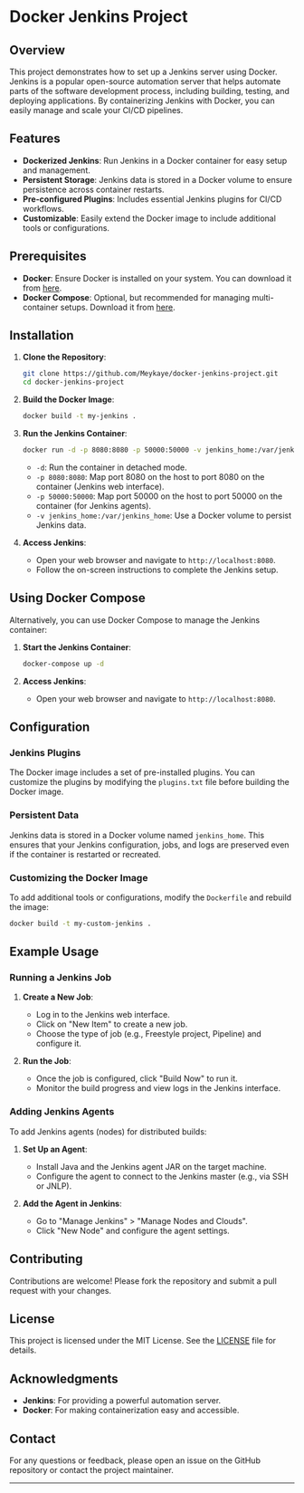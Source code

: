 # Docker Jenkins Project

## Overview

This project demonstrates how to set up a Jenkins server using Docker. Jenkins is a popular open-source automation server that helps automate parts of the software development process, including building, testing, and deploying applications. By containerizing Jenkins with Docker, you can easily manage and scale your CI/CD pipelines.

## Features

- **Dockerized Jenkins**: Run Jenkins in a Docker container for easy setup and management.
- **Persistent Storage**: Jenkins data is stored in a Docker volume to ensure persistence across container restarts.
- **Pre-configured Plugins**: Includes essential Jenkins plugins for CI/CD workflows.
- **Customizable**: Easily extend the Docker image to include additional tools or configurations.

## Prerequisites

- **Docker**: Ensure Docker is installed on your system. You can download it from [here](https://docs.docker.com/get-docker/).
- **Docker Compose**: Optional, but recommended for managing multi-container setups. Download it from [here](https://docs.docker.com/compose/install/).

## Installation

1. **Clone the Repository**:
   ```bash
   git clone https://github.com/Meykaye/docker-jenkins-project.git
   cd docker-jenkins-project
   ```

2. **Build the Docker Image**:
   ```bash
   docker build -t my-jenkins .
   ```

3. **Run the Jenkins Container**:
   ```bash
   docker run -d -p 8080:8080 -p 50000:50000 -v jenkins_home:/var/jenkins_home --name jenkins my-jenkins
   ```

   - `-d`: Run the container in detached mode.
   - `-p 8080:8080`: Map port 8080 on the host to port 8080 on the container (Jenkins web interface).
   - `-p 50000:50000`: Map port 50000 on the host to port 50000 on the container (for Jenkins agents).
   - `-v jenkins_home:/var/jenkins_home`: Use a Docker volume to persist Jenkins data.

4. **Access Jenkins**:
   - Open your web browser and navigate to `http://localhost:8080`.
   - Follow the on-screen instructions to complete the Jenkins setup.

## Using Docker Compose

Alternatively, you can use Docker Compose to manage the Jenkins container:

1. **Start the Jenkins Container**:
   ```bash
   docker-compose up -d
   ```

2. **Access Jenkins**:
   - Open your web browser and navigate to `http://localhost:8080`.

## Configuration

### Jenkins Plugins

The Docker image includes a set of pre-installed plugins. You can customize the plugins by modifying the `plugins.txt` file before building the Docker image.

### Persistent Data

Jenkins data is stored in a Docker volume named `jenkins_home`. This ensures that your Jenkins configuration, jobs, and logs are preserved even if the container is restarted or recreated.

### Customizing the Docker Image

To add additional tools or configurations, modify the `Dockerfile` and rebuild the image:

```bash
docker build -t my-custom-jenkins .
```

## Example Usage

### Running a Jenkins Job

1. **Create a New Job**:
   - Log in to the Jenkins web interface.
   - Click on "New Item" to create a new job.
   - Choose the type of job (e.g., Freestyle project, Pipeline) and configure it.

2. **Run the Job**:
   - Once the job is configured, click "Build Now" to run it.
   - Monitor the build progress and view logs in the Jenkins interface.

### Adding Jenkins Agents

To add Jenkins agents (nodes) for distributed builds:

1. **Set Up an Agent**:
   - Install Java and the Jenkins agent JAR on the target machine.
   - Configure the agent to connect to the Jenkins master (e.g., via SSH or JNLP).

2. **Add the Agent in Jenkins**:
   - Go to "Manage Jenkins" > "Manage Nodes and Clouds".
   - Click "New Node" and configure the agent settings.

## Contributing

Contributions are welcome! Please fork the repository and submit a pull request with your changes.

## License

This project is licensed under the MIT License. See the [LICENSE](LICENSE) file for details.

## Acknowledgments

- **Jenkins**: For providing a powerful automation server.
- **Docker**: For making containerization easy and accessible.

## Contact

For any questions or feedback, please open an issue on the GitHub repository or contact the project maintainer.

---

